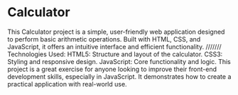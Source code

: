 # Calculator
This Calculator project is a simple, user-friendly web application designed to perform basic arithmetic operations. Built with HTML, CSS, and JavaScript, it offers an intuitive interface and efficient functionality.
///////
Technologies Used:
HTML5: Structure and layout of the calculator.
CSS3: Styling and responsive design.
JavaScript: Core functionality and logic.
This project is a great exercise for anyone looking to improve their front-end development skills, especially in JavaScript. It demonstrates how to create a practical application with real-world use.
